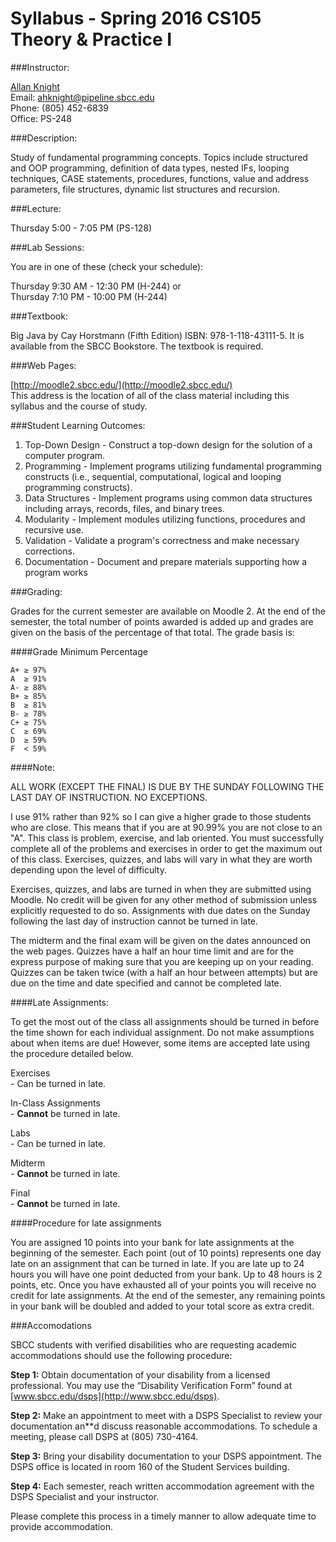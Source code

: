 # Syllabus - Spring 2016 CS105 Theory & Practice I

###Instructor:

[Allan Knight](https://www.linkedin.com/in/allanknight)  
Email: [ahknight@pipeline.sbcc.edu](mailto:ahknight@pipeline.sbcc.edu)  
Phone: (805) 452-6839  
Office: PS-248  

###Description:  

Study of fundamental programming concepts. Topics include structured and OOP programming, definition of data types, nested IFs, looping techniques, CASE statements, procedures, functions, value and address parameters, file structures, dynamic list structures and recursion.

###Lecture:

Thursday 5:00 - 7:05 PM (PS-128)

###Lab Sessions:

You are in one of these (check your schedule):

Thursday 9:30 AM - 12:30 PM (H-244) or  
Thursday 7:10 PM - 10:00 PM (H-244)  

###Textbook: 

Big Java by Cay Horstmann (Fifth Edition) ISBN: 978-1-118-43111-5. It is available from the SBCC Bookstore. The textbook is required.

###Web Pages:

[http://moodle2.sbcc.edu/](http://moodle2.sbcc.edu/)  
This address is the location of all of the class material including this syllabus and the course of study.

###Student Learning Outcomes:

1. Top-Down Design - Construct a top-down design for the solution of a computer program.
2. Programming - Implement programs utilizing fundamental programming constructs (i.e., sequential, computational, logical and looping programming constructs).
3. Data Structures - Implement programs using common data structures including arrays, records, files, and binary trees.
4. Modularity - Implement modules utilizing functions, procedures and recursive use.
5. Validation - Validate a program's correctness and make necessary corrections.
6. Documentation - Document and prepare materials supporting how a program works

###Grading:

Grades for the current semester are available on Moodle 2. At the end of the semester, the total number of points awarded is added up and grades are given on the basis of the percentage of that total. The grade basis is:

####Grade
Minimum Percentage

```
A+ ≥ 97%  
A  ≥ 91%  
A- ≥ 88%  
B+ ≥ 85%  
B  ≥ 81%  
B- ≥ 78%  
C+ ≥ 75%  
C  ≥ 69%  
D  ≥ 59%  
F  < 59%
```

####Note:

ALL WORK (EXCEPT THE FINAL) IS DUE BY THE SUNDAY FOLLOWING THE LAST DAY OF INSTRUCTION. NO EXCEPTIONS.

I use 91% rather than 92% so I can give a higher grade to those students who are close. This means that if you are at 90.99% you are not close to an "A".
This class is problem, exercise, and lab oriented. You must successfully complete all of the problems and exercises in order to get the maximum out of this class.
Exercises, quizzes, and labs will vary in what they are worth depending upon the level of difficulty.

Exercises, quizzes, and labs are turned in when they are submitted using Moodle. No credit will be given for any other method of submission unless explicitly requested to do so.
Assignments with due dates on the Sunday following the last day of instruction cannot be turned in late.

The midterm and the final exam will be given on the dates announced on the web pages.
Quizzes have a half an hour time limit and are for the express purpose of making sure that you are keeping up on your reading. Quizzes can be taken twice (with a half an hour between attempts) but are due on the time and date specified and cannot be completed late.

####Late Assignments:

To get the most out of the class all assignments should be turned in before the time shown for each individual assignment. Do not make assumptions about when items are due! However, some items are accepted late using the procedure detailed below.

Exercises  
	-  Can be turned in late.

In-Class Assignments  
	-  **Cannot** be turned in late.

Labs  
	-  Can be turned in late.

Midterm  
	-  **Cannot** be turned in late.

Final  
	-  **Cannot** be turned in late.

####Procedure for late assignments

You are assigned 10 points into your bank for late assignments at the beginning of the semester. Each point (out of 10 points) represents one day late on an assignment that can be turned in late. If you are late up to 24 hours you will have one point deducted from your bank. Up to 48 hours is 2 points, etc. Once you have exhausted all of your points you will receive no credit for late assignments. At the end of the semester, any remaining points in your bank will be doubled and added to your total score as extra credit.

###Accomodations

SBCC students with verified disabilities who are requesting academic accommodations should use the following procedure:

**Step 1:** Obtain documentation of your disability from a licensed professional. You may use the “Disability Verification Form” found at [www.sbcc.edu/dsps](http://www.sbcc.edu/dsps).

**Step 2:** Make an appointment to meet with a DSPS Specialist to review your documentation an**d discuss reasonable accommodations. To schedule a meeting, please call DSPS at (805) 730-4164.

**Step 3:** Bring your disability documentation to your DSPS appointment. The DSPS office is located in room 160 of the Student Services building.

**Step 4:** Each semester, reach written accommodation agreement with the DSPS Specialist and your instructor.

Please complete this process in a timely manner to allow adequate time to provide accommodation.

